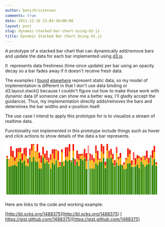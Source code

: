 ```yaml
---
author: benjchristensen
comments: true
date: 2011-12-16 23:03:16+00:00
layout: post
slug: dynamic-stacked-bar-chart-using-d3-js
title: Dynamic Stacked Bar Chart Using d3.js
---
```


A prototype of a stacked bar chart that can dynamically add/remove bars and update the data for each bar implemented using [d3.js](http://mbostock.github.com/d3/).

It  represents data freshness (time since update) per bar using an opacity decay so a bar fades away if it doesn't receive fresh data.

The examples I [found](http://mbostock.github.com/d3/ex/population.html) [elsewhere](http://mbostock.github.com/d3/ex/stack.html) represent static data, so my model of implementation is different in that I don't use data binding or d3.layout.stack() because I couldn't figure out how to make those work with dynamic data (if someone can show me a better way, I'll gladly accept the guidance). Thus, my implementation directly adds/removes the bars and determines the bar widths and x-position itself.

The use case I intend to apply this prototype for is to visualize a stream of realtime data.

Functionality not implemented in this prototype include things such as hover and click actions to show details of the data a bar represents.

![](/images/barchart.png)

Here are links to the code and working example:

[http://bl.ocks.org/1488375](http://bl.ocks.org/1488375)
[ https://gist.github.com/1488375](https://gist.github.com/1488375)
